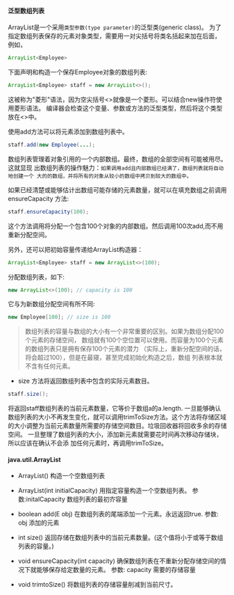 #### 泛型数组列表
ArrayList是一个采用`类型参数(type parameter)`的泛型类(generic class)。
为了指定数组列表保存的元素对象类型，需要用一对尖括号将类名括起来加在后面，
例如，
```java
ArrayList<Employee>
```

下面声明和构造一个保存Employee对象的数组列表:
```java
ArrayList<Employee> staff = new ArrayList<>();
```
这被称为"菱形"语法，因为空尖括号<>就像是一个菱形。可以结合new操作符使用菱形语法。
编译器会检查这个变量、参数或方法的泛型类型，然后将这个类型放在<>中。

使用add方法可以将元素添加到数组列表中。
```java
staff.add(new Employee(...);
```

数组列表管理着对象引用的一个内部数组。最终，数组的全部空间有可能被用尽。这就显现
出数组列表的操作魅力：`如果调用add且内部数组已经满了，数组列表就将自动地创建一个
大的的数组，并将所有的对象从较小的数组中拷贝到较大的数组中。`

如果已经清楚或能够估计出数组可能存储的元素数量，就可以在填充数组之前调用ensureCapacity
方法:
```java
staff.ensureCapacity(100);
```
这个方法调用将分配一个包含100个对象的内部数组。然后调用100次add,而不用重新分配空间。


另外，还可以把初始容量传递给ArrayList构造器：
```java
ArrayList<Employee> staff = new ArrayList<>(100);
```

分配数组列表，如下:
```java
new ArrayList<>(100); // capacity is 100
```
它与为新数组分配空间有所不同:
```java
new Employee[100]; // size is 100
```

> 数组列表的容量与数组的大小有一个非常重要的区别。如果为数组分配100个元素的存储空间，
数组就有100个空位置可以使用。而容量为100个元素的数组列表只是拥有保存100个元素的潜力
（实际上，重新分配空间的话，将会超过100），但是在最寝，甚至完成初始化构造之后，数组
列表根本就不含有任何元素。


* size 方法将返回数组列表中包含的实际元素数目。
```java
staff.size();
```
将返回staff数组列表的当前元素数量，它等价于数组a的a.length.
一旦能够确认数组列表的大小不再发生变化，就可以调用trimToSize方法。这个方法将存储区域
的大小调整为当前元素数量所需要的存储空间数目。垃圾回收器将回收多余的存储空间。
一旦整理了数组列表的大小，添加新元素就需要花时间再次移动存储块，所以应该在确认不会添
加任何元素时，再调用trimToSize。


#### java.util.ArrayList<E>
* ArrayList<E>()
	构造一个空数组列表

* ArrayList<E>(int initialCapacity)
	用指定容量构造一个空数组列表。
	参数:initalCapacity		数组列表的最初㝏容量

* boolean add(E obj)
	在数组列表的尾端添加一个元素。永远返回true.
	参数: obj		添加的元素

* int size()
	返回存储在数组列表中的当前元素数量。(这个值将小于或等于数组列表的容量。)

* void ensureCapacity(int capacity)
	确保数组列表在不重新分配存储空间的情况下就能够保存给定数量的元素。
	参数: capacity	需要的存储容量

* void trimtoSize()
	将数组列表的存储容量削减到当前尺寸。
